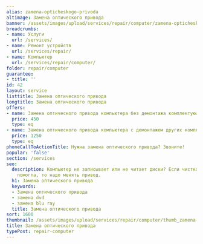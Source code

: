 ```yaml
---
alias: zamena-opticheskogo-privoda
altimage: Замена оптического привода
banner: /assets/images/upload/services/repair/computer/zamena-opticheskogo-privoda.jpg
breadcrumbs:
- name: Услуги
  url: /services/
- name: Ремонт устройств
  url: /services/repair/
- name: Компьютер
  url: /services/repair/computer/
folder: repair/computer
guarantee:
- title: ''
id: 42
layout: service
listtitle: Замена оптического привода
longtitle: Замена оптического привода
offers:
- name: Замена оптического привода компьютера без демонтажа комплектующих
  price: 450
  type: eq
- name: Замена оптического привода компьютера с демонтажем других комплектующих
  price: 1250
  type: eq
phoneCallToActionTitle: Нужна замена оптического привода? Звоните!
popular: 'false'
section: /services
seo:
  description: Компьютер не записывает или не читает диски? Если чистка лазера не
    помогла, то надо менять привод.
  h1: Замена оптического привода
  keywords:
  - Замена оптического привода
  - замена dvd
  - замена blu ray
  title: Замена оптического привода
sort: 1600
thumbnail: /assets/images/upload/services/repair/computer/thumb_zamena-opticheskogo-privoda.jpg
title: Замена оптического привода
typePost: repair-computer
---
```

